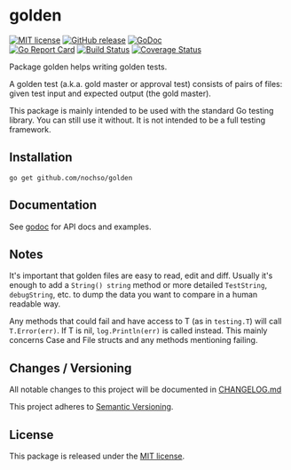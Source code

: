 golden
======

[![MIT license](https://img.shields.io/badge/license-MIT-blue.svg)](LICENSE)
[![GitHub release](https://img.shields.io/github/release/nochso/golden.svg)](https://github.com/nochso/golden/releases)
[![GoDoc](https://godoc.org/github.com/nochso/golden?status.svg)](http://godoc.org/github.com/nochso/golden)  
[![Go Report Card](https://goreportcard.com/badge/github.com/nochso/golden)](https://goreportcard.com/report/github.com/nochso/golden)
[![Build Status](https://travis-ci.org/nochso/golden.svg?branch=master)](https://travis-ci.org/nochso/golden)
[![Coverage Status](https://coveralls.io/repos/github/nochso/golden/badge.svg?branch=master)](https://coveralls.io/github/nochso/golden?branch=master)

Package golden helps writing golden tests.

A golden test (a.k.a. gold master or approval test) consists of pairs of
files: given test input and expected output (the gold master).

This package is mainly intended to be used with the standard Go testing
library. You can still use it without. It is not intended to be a full
testing framework.


Installation
------------

    go get github.com/nochso/golden


Documentation
-------------

See [godoc](https://godoc.org/github.com/nochso/golden) for API docs and
examples.

Notes
-----
It's important that golden files are easy to read, edit and diff. Usually it's
enough to add a `String() string` method or more detailed `TestString`,
`debugString`, etc. to dump the data you want to compare in a human readable
way.

Any methods that could fail and have access to T (as in `testing.T`)
will call `T.Error(err)`. If T is nil, `log.Println(err)` is called instead.
This mainly concerns Case and File structs and any methods mentioning
failing.

Changes / Versioning
--------------------

All notable changes to this project will be documented in [CHANGELOG.md](CHANGELOG.md)

This project adheres to [Semantic Versioning](http://semver.org/).


License
-------

This package is released under the [MIT license](LICENSE).